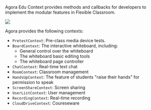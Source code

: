 Agora Edu Context provides methods and callbacks for developers to implement the modular features in Flexible Classroom.

![](https://web-cdn.agora.io/docs-files/1623761240753)

Agora provides the following contexts:

- `PretestContext`: Pre-class media device tests.
- `BoardContext`: The interactive whiteboard, including: 
  - General control over the whiteboard
  - The whiteboard basic editing tools
  - The whiteboard page controller
- `ChatContext`: Real-time text chat 
- `RoomContext`: Classroom management
- `HandsUpContext`: The feature of students "raise their hands" for permission to speak
- `ScreenShareContext`: Screen sharing
- `UserListContext`: User management
- `RecordingContext`: Real-time recording
- `CloudDriveContext`: Coureseware